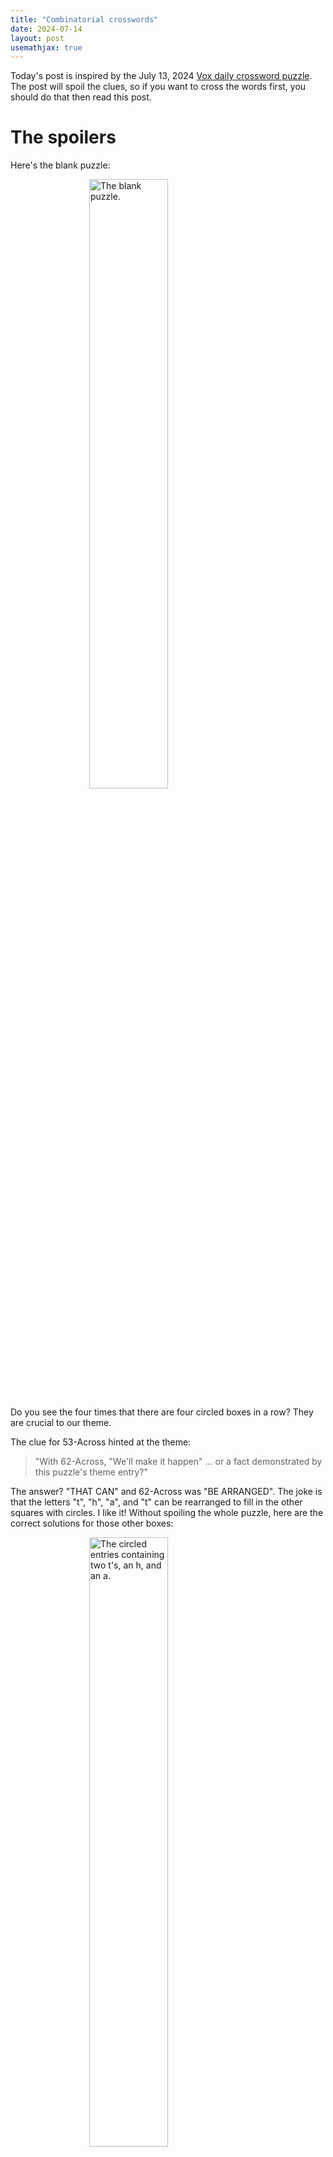 ```yaml
---
title: "Combinatorial crosswords"
date: 2024-07-14
layout: post
usemathjax: true
---
```


Today's post is inspired by the July 13, 2024 [Vox daily crossword puzzle](https://www.vox.com/21523212/crossword-puzzles-free-daily-printable).
The post will spoil the clues, so if you want to cross the words first, you should do that then read this post.

# The spoilers

Here's the blank puzzle:

<img 
    style="display: block; 
           margin-left: auto;
           margin-right: auto;
           width: 50%;"
    src="/todayilearned/assets/2024-07-13/empty.png" 
    alt="The blank puzzle.">

Do you see the four times that there are four circled boxes in a row? They are crucial to our theme.

The clue for 53-Across hinted at the theme:  

> "With 62-Across, "We'll make it happen" ... or a fact demonstrated by this puzzle's theme entry?"

The answer? "THAT CAN" and 62-Across was "BE ARRANGED". 
The joke is that the letters "t", "h", "a", and "t" can be rearranged to fill in the other squares with circles.
I like it!
Without spoiling the whole puzzle, here are the correct solutions for those other boxes:

<img 
    style="display: block; 
           margin-left: auto;
           margin-right: auto;
           width: 50%;"
    src="/todayilearned/assets/2024-07-13/circles.png" 
    alt="The circled entries containing two t's, an h, and an a.">

# A first question

The puzzle maker included four of the possible ways to rearrange "that". Did they include all of them?
In other words, how many possible ways are there to rearrange the letters in "that"?

The naive first answer someone might say is that there are "24" ways to rearrange the letters in "that"; there are 4 choices for the first letter, then 3 for the second, then two for the third, and then we have to use the last letter remaining. In other words there are \\(4! = 4\cdot 3 \cdot 2 \cdot 1 = 24\\) ways.
24 is the right answer for asking how to rearrange "That", but *not* "that".
Why? Because two lowercase t's are indistinguishable. The words "thaT" and "That" are different, but when the letters are all lowercase, "that" and "that" are the same.

If I take any rearrangement of "that", and want to capitalize exactly one of the t's, there are two ways to do it. 
For example, take the rearrangement in the top part of the puzzle: "thta". I could get "Thta" or "thTa" out of it.
So there are two rearrangements of "That" for every rearrangement of "that."
If we use the variable \\(T\\) to describe the number of rearrangements of "That", and the variable \\(t\\) to describe the number of rearrangements of "that", then the statement

>So there are two rearrangements of "That" for every rearrangement of "that."

is equivalent to the equation \\(2\cdot t = T\\).
So we can solve for \\(2 \cdot t = 24\\) to see that there are \\(12\\) ways to rearrange "that".
It does seem like it would be hard to fit all 12 ways into a single 15-by-15 crossword grid... but these puzzle makers are pretty creative!

# A harder question

Running through the heart of the University of Minnesota Twin Cities campus is the majestic Mississippi river.
"Mississippi" has a lot of letters, and a lot of *repeated* letters! How many ways are there to rearrange the word "Mississippi"? Should I challenge a crossword puzzle maker to include some rearrangements of Mississippi in puzzle?

We *could* answer the question using the same technique we used to answer the question about rearrangements of "that". If we wanted to do that, we have a lot more bookkeeping to do.
For example, there are four i's in Mississippi. 
So that means that every configuration of i's comes from not just two but \\(4!\\) different rearrangements of the letters.
But it gets even harder because now there are multiple i's and multiple s's *and* multiple p's. 
One way to make all of this bookkeeping easier is to think about how to encorporate formal mathematical notions of symmetry into the picture.
Let's introduce these formal mathematical notions before we return to rearranging the Mississippi.

# Mathematical symmetry

The fundamental structure that mathematicians use to capture symmetry is called a "group."
Groups have two pieces of information: the elements, and the operation. The operation takes two elements, and tells us how to combine them to get a new element. (There is actually a little bit more to say if I wanted to be completely precise, but you can read about that on [Wikipedia](https://en.wikipedia.org/wiki/Group_(mathematics))).

To make this a little closer to home, I want to point out that there is one group that you work with **every single day**. 
That group is called \\(\mathbb{Z}/24\\).
The elements are the numbers \\(0,1,2,3,\\) and so on, up to and including \\(23\\). 
The operation is simple to describe: add the two numbers together. 
So for example \\(3 + 7 = 10\\) in the group. 
We took two numbers \\(3\\) and \\(7\\) and combine them to create our new number \\(10\\). All of these numbers are elements of the group. 
Another example: lets combine \\(2\\) and \\(22\\). 
We see that \\(22 + 2 = 24\\).
Oh no! \\(24\\) is not an element of the group! What do we do??

The answer is the same as if you get asked to go to a two-hour show that starts at 10pm (22h in 24-hour time). You will get done at midnight, or 0h in 24-hour time.

What about \\(21 + 8\\)?
That has the same answer as the question, if I go to bed at 9pm (21h), what time will I wake up, after 8 hours of sleep?
In either case, the answer is \\(5\\).

Now that you know what the group \\(\mathbb{Z}/24\\) is, you could very reasonably ask the question, "how in the world does this encode symmetry?"
Well in this case, it encodes the rotational symmetry of the hour ticks on a 24-hour clock like this one:

<img 
    style="display: block; 
           margin-left: auto;
           margin-right: auto;
           width: 50%;"
    src="/todayilearned/assets/2024-07-13/clock-24.jpg" 
    alt="A 24-hour clock.">

(Image from Wikipedia, courtesy of Christine Matthews under the Creative Commons Attribution-Share Alike 2.0 Generic license)

Usually we think about the hand on a clock moving, but Albert Einstien, who discovered the theory of relativity, would have told us that we can think of the clock itself moving, with the hand always pointing straight up like it was midnight, then every hour, the clock would rotate counter clockwise one tick. So the group \\(\mathbb{Z}/24\\) encodes the symmetry of the hours in the day.

<img 
    style="display: block; 
           margin-left: auto;
           margin-right: auto;
           width: 75%;"
    src="/todayilearned/assets/2024-07-13/clocks12.png" 
    alt="The rotational symmetry of 12 hour clocks">


Since \\(\mathbb{Z}/24\\) encodes the symmetry of hours in the day, and 12-hour clocks encode the information of hours in the day, \\(\mathbb{Z}/24\\) should somehow be related to the symmetry of a 12-hour clock. 
But there is something funny that happens here! 
On the twelve hour clock, the symmetry of the hours doubles up! 
We can follow the same rule that the group \\(\mathbb{Z}/24\\) encodes the symmetries of a 12-hour clock by rotating it every hour.

But now here, once we have gone up to twelve, we end up back at the same place! 
This gives us a very special collection of elements of \\(\mathbb{Z}/24\\) called "the stabilizer of the action on the 12-hour clock." 
Those elements are \\(0, 12\\). 
Notice that they have the special property that if I add them together in any way, my set doesn't get any bigger!
This says that \\(0, 12\\) is a "subgroup" of 
In more elementary terms, what this is saying is that, even though there are 24 hours in the day, if you add 12, you stay at the "same time": 12 hours after 6 o'clock is still 6 o'clock.

Even though \\(\mathbb{Z}/24\\) has 24 elements, it still encodes the symmetry of a 12 hour clock. 
This is not a problem at all. 
In fact, it is very helpful to us. 
The possible configurations of the 12 hour clock could be mathematically called the "orbit" of the \\(\mathbb{Z}/24\\) action on the clock. 
Notice the fact that the size of the "stabilizer" is \\(2\\), the size of the "orbit" is \\(12\\), and the size of the group is \\(24 = 2 \cdot 12\\).

This is not a coincidence! The so-called "orbit stabilizer theorem" says that the size of the orbit, times the size of the stabilizer will *always* be the size of the group.

# Bringing it back to "that" and "Mississippi"

When we talk about rearrangements of a bunch of letters, there is a specific group we want to bring into the picture. That group is called the "symmetric group." 
While all groups encode symmetry, the "symmetric group" is in some sense the "biggest, most symmetric of all the symmetries."
There is a way to say that precisely, but it isn't important to us right now, so I don't want to worry about it.
The operation is to rearrange rearrangements. Meta!

In the same way that I defined \\(\mathbb{Z}/24\\) as the symmetries of hours in the day, the symmetric group tells us all the ways to rearrange the letters in a word with distinct letters.
It depends on the number of letters in the word, so we call it \\(S_n\\), where \\(n\\) is the number of letters in the word.
We saw in the example of "That" with a capital "T", that there were 24 possible rearrangements of 4 distinct letters. So that tells us that \\(S_4\\) has 24 elements. (It is not the same as \\(\mathbb{Z}/24\\), the 24 just a numerical coincidence.)

On the other hand, when we worked with the lowercase "that", there were two letters that were the same. In this case, the "orbit" is all of the possible rearrangements, and the "stabilizer" is the collection of elements which preserve "that".
The there are two things that stabilize "that": the "do-nothing" symmetry, and the symmetry that tells us to swap the first and fourth letters ("thaT" symmetry).

So the orbit-stabilizer theorem tells us that there are \\(24/2\\ = 12\\) possible ways to rearrange the word "that."

Now we have the technology to answer the question "how many ways are there to write 'Mississippi'?"
There are 11 letters in total, so we want to start with the group \\(S_{11}\\).
There are \\(39916800\\) elements of \\(S_{11}\\).
Thankfully, there aren't quite that many ways to rearrange "Mississippi."

There are 4 "i's", 4 "s's" and 2 "p's". That means that the stabilizer consists of all ways to rearrange the "i's" (which on its own is \\(S_4\\)), all ways to rearrange the "s's" (alone, another \\(S_4\\)), and the ways to swap or not swap the "p's" (on its own \\(S_2\\)).

Since they all occur at once, we combine them into a bigger stabilizer subgroup that we call \\(S_4 \times S_4 \times S_2\\). The \\(\times\\) is an appropriate notation, because this group \\(S_4 \times S_4\times S_2\\) has \\(24 \cdot 24 \cdot 2 = 1152\\) elements. (At this point it isn't important exactly what the exact structure of \\(S_4 \times S_4\times S_2\\) is, just that it has 1152 elements.)
So the orbit stabilizer theorem tells us that the number of ways to rearrange "Mississippi" is
\\[ \frac{39916800}{1152} = 34650. \\]

Considering that there are *at most* 225 squares in a 15-by-15 crossword, I think it would be a bit rude to challenge any crossword maker to include all rearrangements of Mississippi.

Anyways, thanks for reading! That's that!
